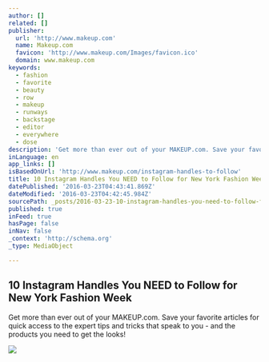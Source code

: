 ```yaml
---
author: []
related: []
publisher:
  url: 'http://www.makeup.com'
  name: Makeup.com
  favicon: 'http://www.makeup.com/Images/favicon.ico'
  domain: www.makeup.com
keywords:
  - fashion
  - favorite
  - beauty
  - row
  - makeup
  - runways
  - backstage
  - editor
  - everywhere
  - dose
description: 'Get more than ever out of your MAKEUP.com. Save your favorite articles for quick access to the expert tips and tricks that speak to you - and the products you need to get the looks!'
inLanguage: en
app_links: []
isBasedOnUrl: 'http://www.makeup.com/instagram-handles-to-follow'
title: 10 Instagram Handles You NEED to Follow for New York Fashion Week
datePublished: '2016-03-23T04:43:41.869Z'
dateModified: '2016-03-23T04:42:45.984Z'
sourcePath: _posts/2016-03-23-10-instagram-handles-you-need-to-follow-for-new-york-fashion.md
published: true
inFeed: true
hasPage: false
inNav: false
_context: 'http://schema.org'
_type: MediaObject

---
```

<article style=""><h1>10 Instagram Handles You NEED to Follow for New York Fashion Week</h1><p>Get more than ever out of your MAKEUP.com. Save your favorite articles for quick access to the expert tips and tricks that speak to you - and the products you need to get the looks!</p><img src="http://www.makeup.com/~/media/Images/Makeup/2013/09/10-Instagram-Handles-You-NEED-to-Follow-for-New-York-Fashion-Week-feat-v2.jpg" /></article>